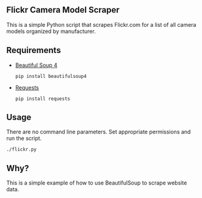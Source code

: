 ## Flickr Camera Model Scraper
This is a simple Python script that scrapes Flickr.com for a list of all camera models organized by manufacturer.

## Requirements
- [Beautiful Soup 4](http://www.crummy.com/software/BeautifulSoup/)

  ```pip install beautifulsoup4```

- [Requests](http://requests.readthedocs.org/en/latest/)

  ```pip install requests```


## Usage
There are no command line parameters. Set appropriate permissions and run the script.

```./flickr.py ```

## Why?
This is a simple example of how to use BeautifulSoup to scrape website data.
